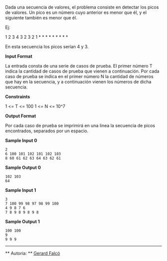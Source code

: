 Dada una secuencia de valores, el problema consiste en detectar los
picos de valores. Un pico es un número cuyo anterior es menor que él, y
el siguiente también es menor que él.

Ej:

1 2 3 4 3 2 3 2 1 \* \* \* \* \* \* \* \* \*

En esta secuencia los picos serían 4 y 3.

**Input Format**

La entrada consta de una serie de casos de prueba. El primer número T
indica la cantidad de casos de prueba que vienen a continuación. Por
cada caso de prueba se indica en el primer número N la cantidad de
números que hay en la secuencia, y a continuación vienen los números de
dicha secuencia.

**Constraints**

1 \<= T \<= 100 1 \<= N \<= 10^7

**Output Format**

Por cada caso de prueba se imprimirá en una linea la secuencia de picos
encontrados, separados por un espacio.

**Sample Input 0**

    2
    6 100 101 102 101 102 103
    8 60 61 62 63 64 63 62 61

**Sample Output 0**

    102 103
    64

**Sample Input 1**

    3
    7 100 99 98 97 98 99 100
    4 9 8 7 6
    7 8 9 8 9 8 9 8

**Sample Output 1**

    100 100
    9
    9 9 9

----------

** Autoria: **
[Gerard Falcó](https://github.com/gerardfp)

